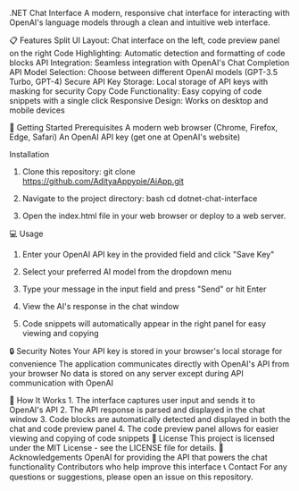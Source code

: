 .NET Chat Interface
A modern, responsive chat interface for interacting with OpenAI's language models through a clean
and intuitive web interface.

📋 Features
Split UI Layout: Chat interface on the left, code preview panel on the right
Code Highlighting: Automatic detection and formatting of code blocks
API Integration: Seamless integration with OpenAI's Chat Completion API
Model Selection: Choose between different OpenAI models (GPT-3.5 Turbo, GPT-4)
Secure API Key Storage: Local storage of API keys with masking for security
Copy Code Functionality: Easy copying of code snippets with a single click
Responsive Design: Works on desktop and mobile devices

🚀 Getting Started
Prerequisites
A modern web browser (Chrome, Firefox, Edge, Safari)
An OpenAI API key (get one at OpenAI's website)

Installation
1. Clone this repository:
 git clone https://github.com/AdityaAppypie/AiApp.git

3. Navigate to the project directory:
bash
cd dotnet-chat-interface
4. Open the index.html file in your web browser or deploy to a web server.

💻 Usage
1. Enter your OpenAI API key in the provided field and click "Save Key"
2. Select your preferred AI model from the dropdown menu
3. Type your message in the input field and press "Send" or hit Enter
4. View the AI's response in the chat window

5. Code snippets will automatically appear in the right panel for easy viewing and copying

🔒 Security Notes
Your API key is stored in your browser's local storage for convenience
The application communicates directly with OpenAI's API from your browser
No data is stored on any server except during API communication with OpenAI

🤖 How It Works
1.
The interface captures user input and sends it to OpenAI's API
2.
The API response is parsed and displayed in the chat window
3.
Code blocks are automatically detected and displayed in both the chat and code preview panel
4.
The code preview panel allows for easier viewing and copying of code snippets
📝 License
This project is licensed under the MIT License - see the LICENSE file for details.
🙏 Acknowledgements
OpenAI for providing the API that powers the chat functionality
Contributors who help improve this interface
📞 Contact
For any questions or suggestions, please open an issue on this repository.
